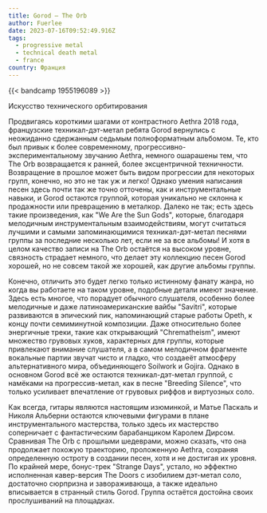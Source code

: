 ```yaml
---
title: Gorod — The Orb
author: Fuerlee
date: 2023-07-16T09:52:49.916Z
tags:
  - progressive metal
  - technical death metal
  - france
country: Франция
---
```

{{< bandcamp 1955196089 >}}

Искусство технического орбитирования

Продвигаясь короткими шагами от контрастного Aethra 2018 года, французские техникал-дэт-метал ребята Gorod вернулись с неожиданно сдержанным седьмым полноформатным альбомом. Те, кто был привык к более современному, прогрессивно-экспериментальному звучанию Aethra, немного ошарашены тем, что The Orb возвращается к ранней, более эксцентричной техничности. Возвращение в прошлое может быть видом прогрессии для некоторых групп, конечно, но это не так уж и легко! Однако умения написания песен здесь почти так же точно отточены, как и инструментальные навыки, и Gorod остаются группой, которая уникально не склонна к продажности или превращению в металкор. Далеко не так; есть здесь такие произведения, как "We Are the Sun Gods", которые, благодаря мелодичным инструментальным взаимодействиям, могут считаться лучшими и самыми запоминающимися техникал-дэт-метал песнями группы за последние несколько лет, если не за все альбомы! И хотя в целом качество записи на The Orb остаётся на высоком уровне, связность страдает немного, что делает эту коллекцию песен Gorod хорошей, но не совсем такой же хорошей, как другие альбомы группы.

Конечно, отличить это будет легко только истинному фанату жанра, но когда вы работаете на таком уровне, подобные детали имеют значение. Здесь есть многое, что порадует обычного слушателя, особенно более мелодичные и даже латиноамериканские вайбы "Savitri", которые развиваются в эпический пик, напоминающий старые работы Opeth, к концу почти семиминутной композиции. Даже относительно более энергичные треки, такие как открывающий "Chrematheism", имеют множество грувовых хуков, характерных для группы, которые привлекают внимание слушателя, а в самом мелодичном фрагменте вокальные партии звучат чисто и гладко, что создаеёт атмосферу альтернативного мира, объединяющего Soilwork и Gojira. Однако в основном Gorod всё же остаются техникал-дэт-метал группой, с намёками на прогрессив-метал, как в песне "Breeding Silence", что только усиливает впечатление от грувовых риффов и виртуозных соло.

Как всегда, гитары являются настоящим изюминкой, и Матье Паскаль и Николя Альберни остаются ключевыми фигурами в плане инструментального мастерства, только здесь их мастерство соперничает с фантастическим барабанщиком Каролем Дирсом. Сравнивая The Orb с прошлыми шедеврами, можно сказать, что она продолжает похожую траекторию, проложенную Aethra, сохраняя определенную остроту в создании песен, хотя и не достигая их уровня. По крайней мере, бонус-трек "Strange Days", устало, но эффектно исполненная кавер-версия The Doors с изобилием дэт-метал соло, достаточно сюрпризна и завораживающа, а также идеально вписывается в странный стиль Gorod. Группа остаётся достойна своих прослушиваний на площадках.
